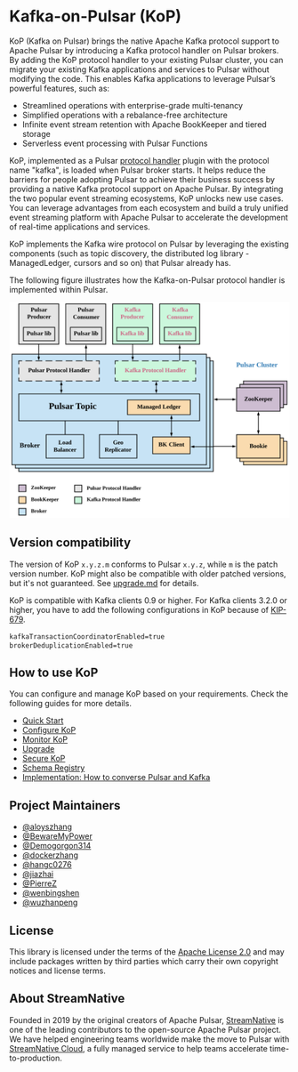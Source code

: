 # Kafka-on-Pulsar (KoP)

KoP (Kafka on Pulsar) brings the native Apache Kafka protocol support to Apache Pulsar by introducing a Kafka protocol handler on Pulsar brokers. By adding the KoP protocol handler to your existing Pulsar cluster, you can migrate your existing Kafka applications and services to Pulsar without modifying the code. This enables Kafka applications to leverage Pulsar’s powerful features, such as:

- Streamlined operations with enterprise-grade multi-tenancy
- Simplified operations with a rebalance-free architecture
- Infinite event stream retention with Apache BookKeeper and tiered storage
- Serverless event processing with Pulsar Functions

KoP, implemented as a Pulsar [protocol handler](https://github.com/apache/pulsar/blob/master/pulsar-broker/src/main/java/org/apache/pulsar/broker/protocol/ProtocolHandler.java) plugin with the protocol name "kafka", is loaded when Pulsar broker starts. It helps reduce the barriers for people adopting Pulsar to achieve their business success by providing a native Kafka protocol support on Apache Pulsar. By integrating the two popular event streaming ecosystems, KoP unlocks new use cases. You can leverage advantages from each ecosystem and build a truly unified event streaming platform with Apache Pulsar to accelerate the development of real-time applications and services.

KoP implements the Kafka wire protocol on Pulsar by leveraging the existing components (such as topic discovery, the distributed log library - ManagedLedger, cursors and so on) that Pulsar already has.

The following figure illustrates how the Kafka-on-Pulsar protocol handler is implemented within Pulsar.

![](docs/kop-architecture.png)

## Version compatibility

The version of KoP `x.y.z.m` conforms to Pulsar `x.y.z`, while `m` is the patch version number. KoP might also be compatible with older patched versions, but it's not guaranteed. See [upgrade.md](./docs/upgrade.md) for details.

KoP is compatible with Kafka clients 0.9 or higher. For Kafka clients 3.2.0 or higher, you have to add the following configurations in KoP because of [KIP-679](https://cwiki.apache.org/confluence/display/KAFKA/KIP-679%3A+Producer+will+enable+the+strongest+delivery+guarantee+by+default).

```properties
kafkaTransactionCoordinatorEnabled=true
brokerDeduplicationEnabled=true
```

## How to use KoP
You can configure and manage KoP based on your requirements. Check the following guides for more details.
-   [Quick Start](docs/kop.md)
-   [Configure KoP](docs/configuration.md)
-   [Monitor KoP](docs/reference-metrics.md)
-   [Upgrade](docs/upgrade.md)
-   [Secure KoP](docs/security.md)
-   [Schema Registry](docs/schema.md)
-   [Implementation: How to converse Pulsar and Kafka](docs/implementation.md)

## Project Maintainers

-   [@aloyszhang](https://github.com/aloyszhang)
-   [@BewareMyPower](https://github.com/BewareMyPower)
-   [@Demogorgon314](https://github.com/Demogorgon314)
-   [@dockerzhang](https://github.com/dockerzhang)
-   [@hangc0276](https://github.com/hangc0276)
-   [@jiazhai](https://github.com/jiazhai)
-   [@PierreZ](https://github.com/PierreZ)
-   [@wenbingshen](https://github.com/wenbingshen)
-   [@wuzhanpeng](https://github.com/wuzhanpeng)

## License

This library is licensed under the terms of the [Apache License 2.0](LICENSE) and may include packages written by third parties which carry their own copyright notices and license terms.

## About StreamNative

Founded in 2019 by the original creators of Apache Pulsar, [StreamNative](https://streamnative.io/) is one of the leading contributors to the open-source Apache Pulsar project. We have helped engineering teams worldwide make the move to Pulsar with [StreamNative Cloud](https://streamnative.io/product), a fully managed service to help teams accelerate time-to-production.
